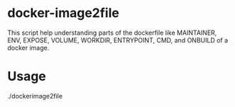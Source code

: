 # docker-image2file

This script help understanding parts of the dockerfile like MAINTAINER, ENV, EXPOSE, VOLUME, WORKDIR, ENTRYPOINT, CMD, and ONBUILD of a docker image. 

# Usage

./dockerimage2file <image-id>
